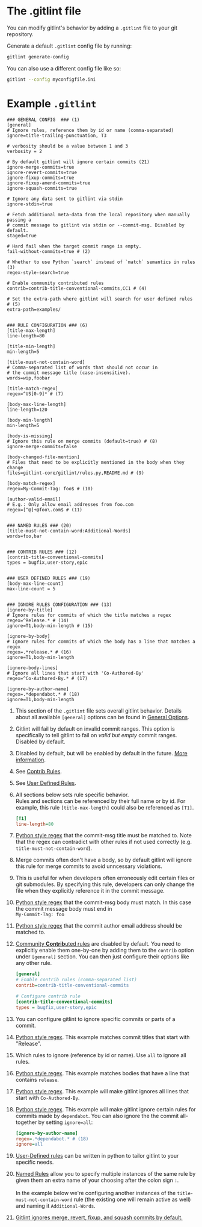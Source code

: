 # The .gitlint file
You can modify gitlint's behavior by adding a `.gitlint` file to your git repository.

Generate a default `.gitlint` config file by running:
```sh
gitlint generate-config
```
You can also use a different config file like so:

```sh
gitlint --config myconfigfile.ini
```

# Example `.gitlint`

```{ .ini .copy title=".gitlint"}
### GENERAL CONFIG  ### (1)
[general]
# Ignore rules, reference them by id or name (comma-separated)
ignore=title-trailing-punctuation, T3

# verbosity should be a value between 1 and 3
verbosity = 2

# By default gitlint will ignore certain commits (21)
ignore-merge-commits=true
ignore-revert-commits=true
ignore-fixup-commits=true
ignore-fixup-amend-commits=true
ignore-squash-commits=true

# Ignore any data sent to gitlint via stdin
ignore-stdin=true

# Fetch additional meta-data from the local repository when manually passing a
# commit message to gitlint via stdin or --commit-msg. Disabled by default.
staged=true

# Hard fail when the target commit range is empty. 
fail-without-commits=true # (2)

# Whether to use Python `search` instead of `match` semantics in rules (3)
regex-style-search=true

# Enable community contributed rules
contrib=contrib-title-conventional-commits,CC1 # (4)

# Set the extra-path where gitlint will search for user defined rules # (5)
extra-path=examples/


### RULE CONFIGURATION ### (6)
[title-max-length] 
line-length=80

[title-min-length]
min-length=5

[title-must-not-contain-word]
# Comma-separated list of words that should not occur in
# the commit message title (case-insensitive).
words=wip,foobar

[title-match-regex]
regex=^US[0-9]* # (7)

[body-max-line-length]
line-length=120

[body-min-length]
min-length=5

[body-is-missing]
# Ignore this rule on merge commits (default=true) # (8)
ignore-merge-commits=false

[body-changed-file-mention]
# Files that need to be explicitly mentioned in the body when they change
files=gitlint-core/gitlint/rules.py,README.md # (9)

[body-match-regex]
regex=My-Commit-Tag: foo$ # (10)

[author-valid-email]
# E.g.: Only allow email addresses from foo.com
regex=[^@]+@foo\.com$ # (11)


### NAMED RULES ### (20)
[title-must-not-contain-word:Additional-Words]
words=foo,bar


### CONTRIB RULES ### (12)
[contrib-title-conventional-commits]
types = bugfix,user-story,epic


### USER DEFINED RULES ### (19)
[body-max-line-count]
max-line-count = 5


### IGNORE RULES CONFIGURATION ### (13)
[ignore-by-title]
# Ignore rules for commits of which the title matches a regex
regex=^Release.* # (14)
ignore=T1,body-min-length # (15)

[ignore-by-body]
# Ignore rules for commits of which the body has a line that matches a regex
regex=.*release.* # (16)
ignore=T1,body-min-length

[ignore-body-lines]
# Ignore all lines that start with 'Co-Authored-By'
regex=^Co-Authored-By.* # (17)

[ignore-by-author-name]
regex=.*dependabot.* # (18)
ignore=T1,body-min-length
```

1. This section of the `.gitlint` file sets overall gitlint behavior. Details about all available `[general]` options can be found in [General Options](general_options.md).
2. Gitlint will fail by default on invalid commit ranges. This option is specifically to tell gitlint to fail
   on *valid but empty* commit ranges. Disabled by default.
3. Disabled by default, but will be enabled by default in the future. [More information](general_options.md#regex-style-search).
4. See [Contrib Rules](../rules/contrib_rules.md).
5. See [User Defined Rules](../rules/user_defined_rules/index.md).
6. All sections below sets rule specific behavior. <br/>
   Rules and sections can be referenced by their full name or by id. For example, this rule
   `[title-max-length]` could also be referenced as `[T1]`.
   ```ini
   [T1]
   line-length=80
   ```
7. [Python style regex](https://docs.python.org/3/library/re.html) that the commit-msg title must be matched to.
   Note that the regex can contradict with other rules if not used correctly (e.g. `title-must-not-contain-word`).
8. Merge commits often don't have a body, so by default gitlint will ignore this rule for merge commits to avoid
   unncessary violations.
9. This is useful for when developers often erroneously edit certain files or git submodules. 
   By specifying this rule, developers can only change the file when they explicitly reference it in the commit message.
10. [Python style regex](https://docs.python.org/3/library/re.html) that the commit-msg body must match. In this case
    the commit message body must end in <br> `My-Commit-Tag: foo`
11. [Python style regex](https://docs.python.org/3/library/re.html) that the commit author email address should be
    matched to.
12. [Community **Contrib**uted rules](../rules/contrib_rules.md) are disabled by default. You need to explicitly enable
    them one-by-one by adding them to the `contrib` option under `[general]` section.
    You can then just configure their options like any other rule.
    ```ini
    [general]
    # Enable contrib rules (comma-separated list)
    contrib=contrib-title-conventional-commits

    # Configure contrib rule
    [contrib-title-conventional-commits]
    types = bugfix,user-story,epic
    ```
13. You can configure gitlint to ignore specific commits or parts of a commit.
14. [Python style regex](https://docs.python.org/3/library/re.html). This example matches commit titles that start
    with "Release".
15. Which rules to ignore (reference by id or name). Use `all` to ignore all rules.
16. [Python style regex](https://docs.python.org/3/library/re.html). This example matches bodies that have a line
    that contains `release`.
17. [Python style regex](https://docs.python.org/3/library/re.html). This example will make gitlint ignores all lines
    that start with `Co-Authored-By`.
18. [Python style regex](https://docs.python.org/3/library/re.html). This example will make gitlint ignore certain rules
    for commits made by `dependabot`. You can also ignore the the commit all-together by setting `ignore=all`:
    ```ini
    [ignore-by-author-name]
    regex=.*dependabot.* # (18)
    ignore=all
    ```
    
19. [User-Defined rules](../rules/user_defined_rules/index.md) can be written in python to tailor gitlint to your specific needs. 
20. [Named Rules](../rules/named_rules.md) allow you to specify multiple instances of the same rule by given them an extra name of your
    choosing after the colon sign `:`. <br><br> In the example below we're configuring another instances of the
    `title-must-not-contain-word` rule (the existing one will remain active as well) and naming it `Additional-Words`.
21. [Gitlint ignores merge, revert, fixup, and squash commits by default.](../ignoring_commits.md#merge-fixup-squash-and-revert-commits)